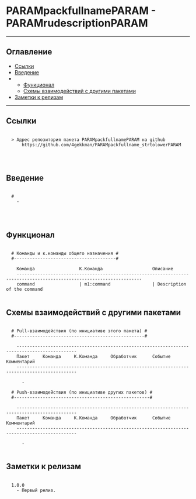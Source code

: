 # PARAMpackfullnamePARAM - PARAMrudescriptionPARAM
---
## Оглавление

  - [Ссылки](#link1)
  - [Введение](#link2)
  -
	- [Функционал](#link98)
	- [Схемы взаимодействий с другими пакетами](#link99)
  - [Заметки к релизам](#link100)

---

## Ссылки <a id="link1"></a>
```

  > Адрес репозитория пакета PARAMpackfullnamePARAM на github
      https://github.com/4gekkman/PARAMpackfullname_strtolowerPARAM

	
			
```

## Введение <a id="link2"></a>
```

  # 
    - 
 
 
 
```
## Функционал <a id="link98"></a>
```

  # Команды и к.команды общего назначения #
  #---------------------------------------#

    Команда                 К.Команда                   Описание
    ----------------------------------------------------------------------------------------------------------------------
    command                 | m1:command                | Description of the command


```
## Схемы взаимодействий с другими пакетами <a id="link99"></a>
```

  # Pull-взаимодействия (по инициативе этого пакета) #
  #--------------------------------------------------#

    ---------------------------------------------------------------------------------------------
    Пакет     Команда     К.Команда     Обработчик      Событие           Комментарий
    ---------------------------------------------------------------------------------------------

      -

  # Push-взаимодействия (по инициативе других пакетов) #
  #----------------------------------------------------#

    ---------------------------------------------------------------------------------------------
    Пакет     Команда     К.Команда     Обработчик      Событие           Комментарий
    ---------------------------------------------------------------------------------------------

      -


```
## Заметки к релизам <a id="link100"></a>
```

  1.0.0
    - Первый релиз.

```










